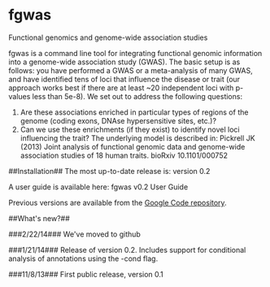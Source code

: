 fgwas
=====

Functional genomics and genome-wide association studies

fgwas is a command line tool for integrating functional genomic information into a genome-wide association study (GWAS). The basic setup is as follows: you have performed a GWAS or a meta-analysis of many GWAS, and have identified tens of loci that influence the disease or trait (our approach works best if there are at least ~20 independent loci with p-values less than 5e-8). We set out to address the following questions:

1. Are these associations enriched in particular types of regions of the genome (coding exons, DNAse hypersensitive sites, etc.)?
2. Can we use these enrichments (if they exist) to identify novel loci influencing the trait?
The underlying model is described in: Pickrell JK (2013) Joint analysis of functional genomic data and genome-wide association studies of 18 human traits. bioRxiv 10.1101/000752

##Installation##
The most up-to-date release is: version 0.2

A user guide is available here: fgwas v0.2 User Guide

Previous versions are available from the [Google Code repository](https://code.google.com/p/gwas/).

##What's new?##

###2/22/14###
We've moved to github

###1/21/14###
Release of version 0.2. Includes support for conditional analysis of annotations using the -cond flag.

###11/8/13###
First public release, version 0.1
